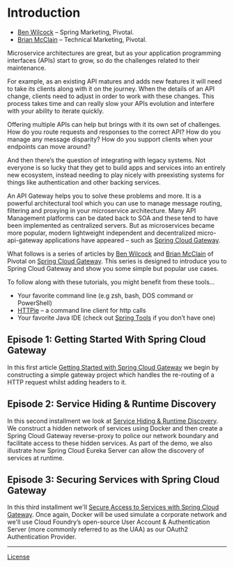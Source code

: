 # Introduction

* [Ben Wilcock][1] – Spring Marketing, Pivotal.
* [Brian McClain][2] – Technical Marketing, Pivotal.

Microservice architectures are great, but as your application programming interfaces (APIs) start to grow, so do the challenges related to their maintenance. 

For example, as an existing API matures and adds new features it will need to take its clients along with it on the journey. When the details of an API change, clients need to adjust in order to work with these changes. This process takes time and can really slow your APIs evolution and interfere with your ability to iterate quickly. 

Offering multiple APIs can help but brings with it its own set of challenges. How do you route requests and responses to the correct API? How do you manage any message disparity? How do you support clients when your endpoints can move around? 

And then there’s the question of integrating with legacy systems. Not everyone is so lucky that they get to build apps and services into an entirely new ecosystem, instead needing to play nicely with preexisting systems for things like authentication and other backing services. 

An API Gateway helps you to solve these problems and more. It is a powerful architectural tool which you can use to manage message routing, filtering and proxying in your microservice architecture. Many API Management platforms can be dated back to SOA and these tend to have been implemented as centralized servers. But as microservices became more popular, modern lightweight independent and decentralized micro-api-gateway applications have appeared – such as [Spring Cloud Gateway][3].  

What follows is a series of articles by [Ben Wilcock][1] and [Brian McClain][2] of Pivotal on [Spring Cloud Gateway][3]. This series is designed to introduce you to Spring Cloud Gateway and show you some simple but popular use cases.

To follow along with these tutorials, you might benefit from these tools...

* Your favorite command line (e.g zsh, bash, DOS command or PowerShell)
* [HTTPie][4] – a command line client for http calls 
* Your favorite Java IDE (check out [Spring Tools][5] if you don’t have one)

## Episode 1: Getting Started With Spring Cloud Gateway

In this first article [Getting Started with Spring Cloud Gateway][6] we begin by constructing a simple gateway project which handles the re-routing of a HTTP request whilst adding headers to it.

## Episode 2: Service Hiding & Runtime Discovery

In this second installment we look at [Service Hiding & Runtime Discovery][8]. We construct a hidden network of services using Docker and then create a Spring Cloud Gateway reverse-proxy to police our network boundary and facilitate access to these hidden services. As part of the demo, we also illustrate how Spring Cloud Eureka Server can allow the discovery of services at runtime.

## Episode 3: Securing Services with Spring Cloud Gateway

In this third installment we'll [Secure Access to Services with Spring Cloud Gateway][9]. Once again, Docker will be used simulate a corporate network and we'll use Cloud Foundry’s open-source User Account & Authentication Server (more commonly referred to as the UAA) as our OAuth2 Authentication Provider.

----

[License][7]


[1]: https://twitter.com/benbravo73
[2]: https://twitter.com/BrianMMcClain
[3]: https://spring.io/projects/spring-cloud-gateway
[4]: https://httpie.org/
[5]: https://spring.io/tools
[6]: getting_started.md
[7]: LICENSE
[8]: runtime-discovery-and-service-hiding.md
[9]: secured-gateway.md